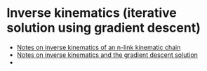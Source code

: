 # Inverse kinematics (iterative solution using gradient descent)


- [Notes on inverse kinematics of an n-link kinematic chain](http://what-when-how.com/advanced-methods-in-computer-graphics/kinematics-advanced-methods-in-computer-graphics-part-3/)
- [Notes on inverse kinematics and the gradient descent solution](http://stefanosnikolaidis.net/course-files/CS545/Lecture16.pdf)
- 
